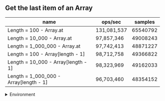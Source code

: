 ## Get the last item of an Array

|name|ops/sec|samples|
|-|-|-|
|Length = 100 - Array.at|131,081,537|65540792|
|Length = 10_000 - Array.at|97,857,346|49008243|
|Length = 1_000_000 - Array.at|97,742,413|48871227|
|Length = 100 - Array[length - 1]|98,712,758|49366822|
|Length = 10_000 - Array[length - 1]|98,323,969|49162033|
|Length = 1_000_000 - Array[length - 1]|96,703,460|48354152|


<details>
<summary>Environment</summary>

* __Machine:__ linux x64 | 4 vCPUs | 7.6GB Mem
* __Run:__ Fri Oct 11 2024 22:17:41 GMT+0000 (Coordinated Universal Time)
* __Node:__ `v22.9.0`
</details>

<!--
{"environment":{"platform":"linux","arch":"x64","cpus":4,"totalMemory":7.597877502441406},"benchmarks":[{"name":"Length = 100 - Array.at","opsSec":131081537.07280971,"samples":65540792},{"name":"Length = 10_000 - Array.at","opsSec":97857346.27348153,"samples":49008243},{"name":"Length = 1_000_000 - Array.at","opsSec":97742413.92561029,"samples":48871227},{"name":"Length = 100 - Array[length - 1]","opsSec":98712758.74935484,"samples":49366822},{"name":"Length = 10_000 - Array[length - 1]","opsSec":98323969.44586201,"samples":49162033},{"name":"Length = 1_000_000 - Array[length - 1]","opsSec":96703460.12368241,"samples":48354152}]}-->
